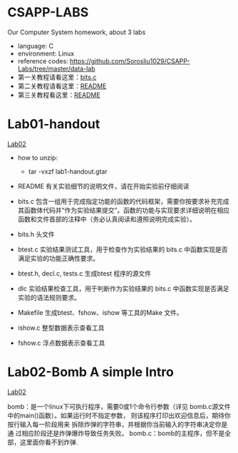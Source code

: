 # CSAPP-LABS
Our Computer System homework, about 3 labs

* language: C
* environment: Linux
* reference codes: https://github.com/Sorosliu1029/CSAPP-Labs/tree/master/data-lab
* 第一关教程请看这里：[bits.c](LAB1/lab1-handout/bits.c)
* 第二关教程请看这里：[README](LAB2/U202015282/README.md)
* 第三关教程看这里：[README](LAB3/lab3-程序包/README.md)



# Lab01-handout

[Lab02](./LAB1/lab1-handout/)

* how to unzip:
  * tar -vxzf lab1-handout.gtar

*  README 有关实验细节的说明文件，请在开始实验前仔细阅读 
*  bits.c 包含一组用于完成指定功能的函数的代码框架，需要你按要求补充完成其函数体代码并“作为实验结果提交”。函数的功能与实现要求详细说明在相应函数和文件首部的注释中（务必认真阅读和遵照说明完成实验）。 
*  bits.h    头文件 
*  btest.c  实验结果测试工具，用于检查作为实验结果的  bits.c 中函数实现是否满足实验的功能正确性要求。 
*  btest.h, decl.c, tests.c  生成btest 程序的源文件 
*  dlc   实验结果检查工具，用于判断作为实验结果的  bits.c 中函数实现是否满足实验的语法规则要求。 
*  Makefile  生成btest、fshow、ishow 等工具的Make 文件。 
*  ishow.c    整型数据表示查看工具 
*  fshow.c    浮点数据表示查看工具

# Lab02-Bomb A simple Intro

[Lab02](./LAB2/U202015282/)

bomb：是一个linux下可执行程序，需要0或1个命令行参数（详见 bomb.c源文件中的main()函数）。如果运行时不指定参数， 则该程序打印出欢迎信息后，期待你按行输入每一阶段用来 拆除炸弹的字符串，并根据你当前输入的字符串决定你是通 过相应阶段还是炸弹爆炸导致任务失败。
bomb.c：bomb的主程序，但不是全部，这里面你看不到炸弹.


